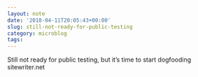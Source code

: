 ```yaml
---
layout: note
date: '2018-04-11T20:05:43+00:00'
slug: still-not-ready-for-public-testing
category: microblog
tags:
---
```

Still not ready for public testing, but it’s time to start dogfooding sitewriter.net

